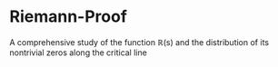 # Riemann-Proof
A comprehensive study of the function ℝ(s) and the distribution of its nontrivial zeros along the critical line
